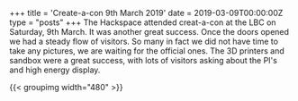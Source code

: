 +++
title = 'Create-a-con 9th March 2019'
date = 2019-03-09T00:00:00Z
type = "posts"
+++
The Hackspace attended creat-a-con at the LBC on Saturday, 9th March. It was another great success. Once the doors 
opened we had a steady flow of visitors. So many in fact we did not have time to take any pictures, we are waiting for 
the official ones. The 3D printers and sandbox were a great success, with lots of visitors asking about the PI's and 
high energy display.

{{< groupimg width="480" >}}